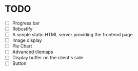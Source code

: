 # TODO

- [ ] Progress bar
- [ ] Robustify
- [ ] A simple static HTML server providing the frontend page
- [ ] Image display
- [ ] Pie Chart
- [ ] Advanced tilemaps
- [ ] Display buffer on the client's side
- [ ] Button
